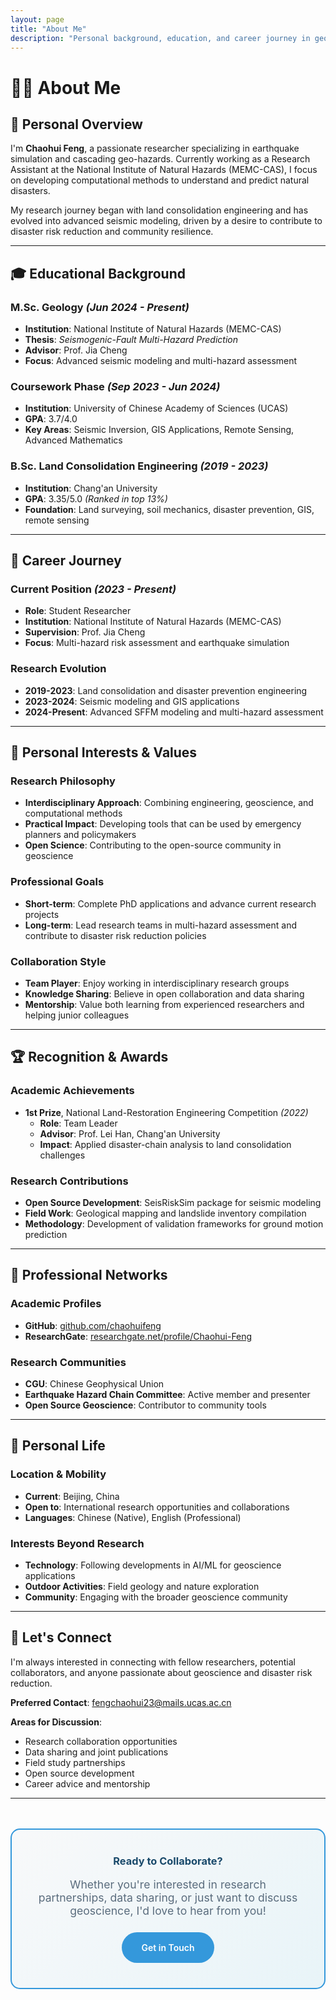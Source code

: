 ```yaml
---
layout: page
title: "About Me"
description: "Personal background, education, and career journey in geoscience research"
---
```


# 👨‍🎓 About Me

## 🎯 Personal Overview

I'm **Chaohui Feng**, a passionate researcher specializing in earthquake simulation and cascading geo-hazards. Currently working as a Research Assistant at the National Institute of Natural Hazards (MEMC-CAS), I focus on developing computational methods to understand and predict natural disasters.

My research journey began with land consolidation engineering and has evolved into advanced seismic modeling, driven by a desire to contribute to disaster risk reduction and community resilience.

---

## 🎓 Educational Background

### **M.Sc. Geology** *(Jun 2024 - Present)*
- **Institution**: National Institute of Natural Hazards (MEMC-CAS)
- **Thesis**: *Seismogenic-Fault Multi-Hazard Prediction*
- **Advisor**: Prof. Jia Cheng
- **Focus**: Advanced seismic modeling and multi-hazard assessment

### **Coursework Phase** *(Sep 2023 - Jun 2024)*
- **Institution**: University of Chinese Academy of Sciences (UCAS)
- **GPA**: 3.7/4.0
- **Key Areas**: Seismic Inversion, GIS Applications, Remote Sensing, Advanced Mathematics

### **B.Sc. Land Consolidation Engineering** *(2019 - 2023)*
- **Institution**: Chang'an University
- **GPA**: 3.35/5.0 *(Ranked in top 13%)*
- **Foundation**: Land surveying, soil mechanics, disaster prevention, GIS, remote sensing

---

## 🚀 Career Journey

### **Current Position** *(2023 - Present)*
- **Role**: Student Researcher
- **Institution**: National Institute of Natural Hazards (MEMC-CAS)
- **Supervision**: Prof. Jia Cheng
- **Focus**: Multi-hazard risk assessment and earthquake simulation

### **Research Evolution**
- **2019-2023**: Land consolidation and disaster prevention engineering
- **2023-2024**: Seismic modeling and GIS applications
- **2024-Present**: Advanced SFFM modeling and multi-hazard assessment

---

## 🌟 Personal Interests & Values

### **Research Philosophy**
- **Interdisciplinary Approach**: Combining engineering, geoscience, and computational methods
- **Practical Impact**: Developing tools that can be used by emergency planners and policymakers
- **Open Science**: Contributing to the open-source community in geoscience

### **Professional Goals**
- **Short-term**: Complete PhD applications and advance current research projects
- **Long-term**: Lead research teams in multi-hazard assessment and contribute to disaster risk reduction policies

### **Collaboration Style**
- **Team Player**: Enjoy working in interdisciplinary research groups
- **Knowledge Sharing**: Believe in open collaboration and data sharing
- **Mentorship**: Value both learning from experienced researchers and helping junior colleagues

---

## 🏆 Recognition & Awards

### **Academic Achievements**
- **1st Prize**, National Land-Restoration Engineering Competition *(2022)*
  - **Role**: Team Leader
  - **Advisor**: Prof. Lei Han, Chang'an University
  - **Impact**: Applied disaster-chain analysis to land consolidation challenges

### **Research Contributions**
- **Open Source Development**: SeisRiskSim package for seismic modeling
- **Field Work**: Geological mapping and landslide inventory compilation
- **Methodology**: Development of validation frameworks for ground motion prediction

---

## 🔗 Professional Networks

### **Academic Profiles**
- **GitHub**: [github.com/chaohuifeng](https://github.com/chaohuifeng)
- **ResearchGate**: [researchgate.net/profile/Chaohui-Feng](https://www.researchgate.net/profile/Chaohui-Feng)

### **Research Communities**
- **CGU**: Chinese Geophysical Union
- **Earthquake Hazard Chain Committee**: Active member and presenter
- **Open Source Geoscience**: Contributor to community tools

---

## 📍 Personal Life

### **Location & Mobility**
- **Current**: Beijing, China
- **Open to**: International research opportunities and collaborations
- **Languages**: Chinese (Native), English (Professional)

### **Interests Beyond Research**
- **Technology**: Following developments in AI/ML for geoscience applications
- **Outdoor Activities**: Field geology and nature exploration
- **Community**: Engaging with the broader geoscience community

---

## 🤝 Let's Connect

I'm always interested in connecting with fellow researchers, potential collaborators, and anyone passionate about geoscience and disaster risk reduction.

**Preferred Contact**: [fengchaohui23@mails.ucas.ac.cn](mailto:fengchaohui23@mails.ucas.ac.cn)

**Areas for Discussion**:
- Research collaboration opportunities
- Data sharing and joint publications
- Field study partnerships
- Open source development
- Career advice and mentorship

---

<div class="about-cta">
  <h3>Ready to Collaborate?</h3>
  <p>Whether you're interested in research partnerships, data sharing, or just want to discuss geoscience, I'd love to hear from you!</p>
  <a href="mailto:fengchaohui23@mails.ucas.ac.cn" class="about-button">Get in Touch</a>
</div>

<style>
.about-cta {
  background: linear-gradient(135deg, #f8f9fa 0%, #e8f4f8 100%);
  padding: 2.5rem;
  border-radius: 15px;
  text-align: center;
  margin: 3rem 0;
  border: 2px solid #3498db;
}

.about-cta h3 {
  color: #1a4a6b;
  margin-top: 0;
}

.about-cta p {
  font-size: 1.1rem;
  color: #5a6c7d;
  margin-bottom: 1.5rem;
}

.about-button {
  display: inline-block;
  padding: 1rem 2rem;
  background: #3498db;
  color: white;
  border-radius: 25px;
  text-decoration: none;
  font-weight: 600;
  transition: all 0.3s ease;
}

.about-button:hover {
  background: #1a4a6b;
  transform: translateY(-2px);
  box-shadow: 0 4px 15px rgba(52,152,219,0.4);
}
</style>